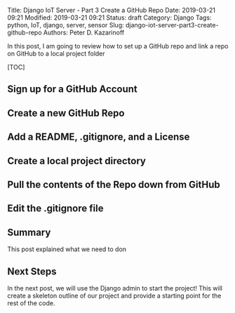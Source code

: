 Title: Django IoT Server - Part 3 Create a GitHub Repo
Date: 2019-03-21 09:21
Modified: 2019-03-21 09:21
Status: draft
Category: Django
Tags: python, IoT, django, server, sensor
Slug: django-iot-server-part3-create-github-repo
Authors: Peter D. Kazarinoff

In this post, I am going to review how to set up a GitHub repo and link a repo on GitHub to a local project folder

[TOC]

## Sign up for a GitHub Account

## Create a new GitHub Repo

## Add a README, .gitignore, and a License

## Create a local project directory

## Pull the contents of the Repo down from GitHub

## Edit the .gitignore file

## Summary

This post explained what we need to don

## Next Steps

In the next post, we will use the Django admin to start the project! This will create a skeleton outline of our project and provide a starting point for the rest of the code.

